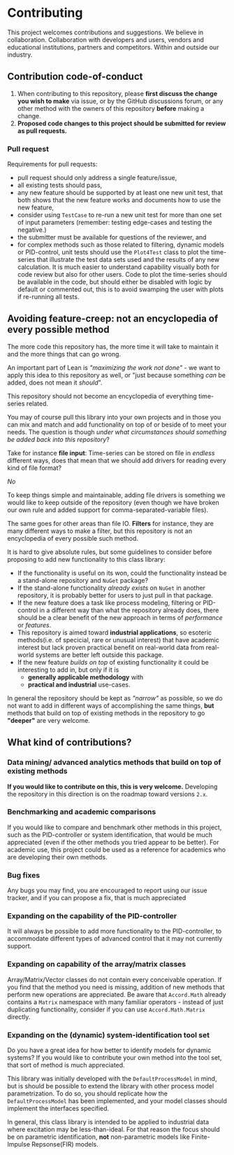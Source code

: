 # Contributing

This project welcomes contributions and suggestions. 
We believe in collaboration. Collaboration with developers and users, vendors and educational institutions, partners and competitors. Within and outside our industry.

## Contribution code-of-conduct

1. When contributing to this repository, please **first discuss the change you wish to make** via issue, or by the GitHub discussions forum,
or any other method with the owners of this repository **before** making a change.
2. **Proposed code changes to this project should be submitted for review as pull requests.**

### Pull request

Requirements for pull requests:
- pull request should only address a single feature/issue,
- all existing tests should pass,
- any new feature should be supported by at least one new unit test, that both shows that the new feature works and documents how to use the new feature,
- consider using ``TestCase`` to re-run a new unit test for more than one set of input parameters (remember: testing edge-cases and testing the negative.)
- the submitter must be available for questions of the reviewer, and 
- for complex methods such as those related to filtering, dynamic models or PID-control, unit tests should use the ``Plot4Test`` class to plot the time-series that illustrate
the test data sets used and the results of any new calculation. It is much easier to understand capability visually both for code review but also for other users. 
Code to plot the time-series should be available in the code, but should either be disabled with logic by default or commented out, this is to avoid swamping the user with plots 
if re-running all tests.

## Avoiding feature-creep: not an encyclopedia of every possible method

The more code this repository has, the more time it will take to maintain it and the more things that can go wrong. 

An important part of Lean is *"maximizing the work not done"* - we want to apply this idea to this repository as well, or "just because something *can* be added, does not mean it *should*".

This repository should not become an encyclopedia of everything time-series related.

You may of course pull this library into your own projects and in those you can mix and match and add functionality on top of or beside of to meet your needs. 
The question is though *under what circumstances should something be added back into this repository*?

Take for instance **file input**: Time-series can be stored on file in *endless* different ways, does that mean that we should add drivers for reading every kind of file format?

*No*

To keep things simple and maintainable, adding file drivers is something we would like to keep outside of the repository (even though we have broken our own rule and added 
support for comma-separated-variable files). 

The same goes for other areas than file IO. **Filters** for instance, they are many different ways to make a filter, but this repository is not an encyclopedia of every possible such method. 

It is hard to give absolute rules, but some guidelines to consider before proposing to add new functionality to this class library:
- If the functionality is useful on its won, could the functionality instead be a stand-alone repository and ``NuGet`` package?
- If the stand-alone functionality *already exists* on ``NuGet`` in another repository, it is probably better for users to just pull in that package.
- If the new feature does a task like process modeling, filtering or PID-control in a different way than what the repository already does, there should be a clear benefit of the 
new approach in terms of *performance* or *features*.
- This repository is aimed toward **industrial applications**, so esoteric methods(i.e. of specicial, rare or unusual interest) 
that have academic interest but lack proven practical benefit on real-world data from real-world systems are better left outside this package.
- If the new feature *builds on top* of existing functionality it could be interesting to add in, but only if it is 
	- **generally applicable methodology** with 
	- **practical and industrial** use-cases.

In general the repository should be kept as *"narrow"* as possible, so we do not want to add in different ways of accomplishing the same things, **but** methods that build on top of existing methods
in the repository to go **"deeper"** are very welcome.


## What kind of contributions?

### Data mining/ advanced analytics methods that build on top of existing methods 

**If you would like to contribute on this, this is very welcome.** Developing the repository in this direction is on the roadmap toward versions ``2.x``.

### Benchmarking and academic comparisons

If you would like to compare and benchmark other methods in this project, such as the PID-controller or system identification, 
 that would be much appreciated (even if the other methods you tried appear to be better). For academic use, this project could be used as a reference
 for academics who are developing their own methods. 

### Bug fixes

Any bugs you may find, you are encouraged to report using our issue tracker, and if you can propose a fix, that is much appreciated

### Expanding on the capability of the PID-controller 

It will always be possible to add more functionality to the PID-controller, to accommodate different types of advanced control that it may not currently support.

### Expanding on capability of the array/matrix classes

Array/Matrix/Vector classes do not contain every conceivable operation. If you find that the method you need is missing, addition of new methods that perform new operations 
are appreciated. Be aware that ``Accord.Math`` already contains a ``Matrix`` namespace with many familiar operators - instead of just duplicating functionality, consider if you can 
use ``Accord.Math.Matrix`` directly.

### Expanding on the (dynamic) system-identification tool set 

Do you have a great idea for how better to identify models for dynamic systems? If you would like to contribute your own method into the tool set, that sort of method is much
appreciated. 

This library was initially developed with the ``DefaultProcessModel`` in mind, but is should be possible to extend the library with other process model parametrization.
To do so, you should replicate how the ``DefaultProcessModel`` has been implemented, and your model classes should implement the interfaces specified.

In general, this class library is intended to be applied to industrial data where excitation may be less-than-ideal. For that reason the focus should be on parametric identification, **not** non-parametric
models like Finite-Impulse Repsonse(FIR) models.

